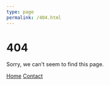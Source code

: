 ```yaml
---
type: page
permalink: /404.html
---
```


# 404

Sorry, we can't seem to find this page.

<a href="{{ site.baseurl }}/" class="btn btn-primary">Home</a>
<a href="{{ site.baseurl }}/contact/" class="btn btn-primary">Contact</a>
